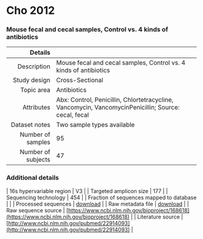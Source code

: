 # Cho 2012

### Mouse fecal and cecal samples, Control vs. 4 kinds of antibiotics


| Details        |             |
| -------------: |-------------|
| Description      | Mouse fecal and cecal samples, Control vs. 4 kinds of antibiotics |
| Study design | Cross-Sectional |
| Topic area | Antibiotics|
| Attributes | Abx: Control, Penicillin, Chlortetracycline, Vancomycin, VancomycinPenicillin; Source: cecal, fecal|
| Dataset notes | Two sample types available|
| Number of samples | 95|
| Number of subjects | 47|

### Additional details

| 16s hypervariable region | V3 |
| Targeted amplicon size | 177 |
| Sequencing technology | 454 |
| Fraction of sequences mapped to database |  |
| Processed sequences | [download](https://s3.us-east-2.amazonaws.com/knights-lab/public/MLRepo/fasta/cho2012.fasta.gz) |
| Raw metadata file | [download](./datasets/cho/mapping-orig.txt) |
| Raw sequence source | [https://www.ncbi.nlm.nih.gov/bioproject/168618](https://www.ncbi.nlm.nih.gov/bioproject/168618) |
| Literature source | [http://www.ncbi.nlm.nih.gov/pubmed/22914093](http://www.ncbi.nlm.nih.gov/pubmed/22914093) |